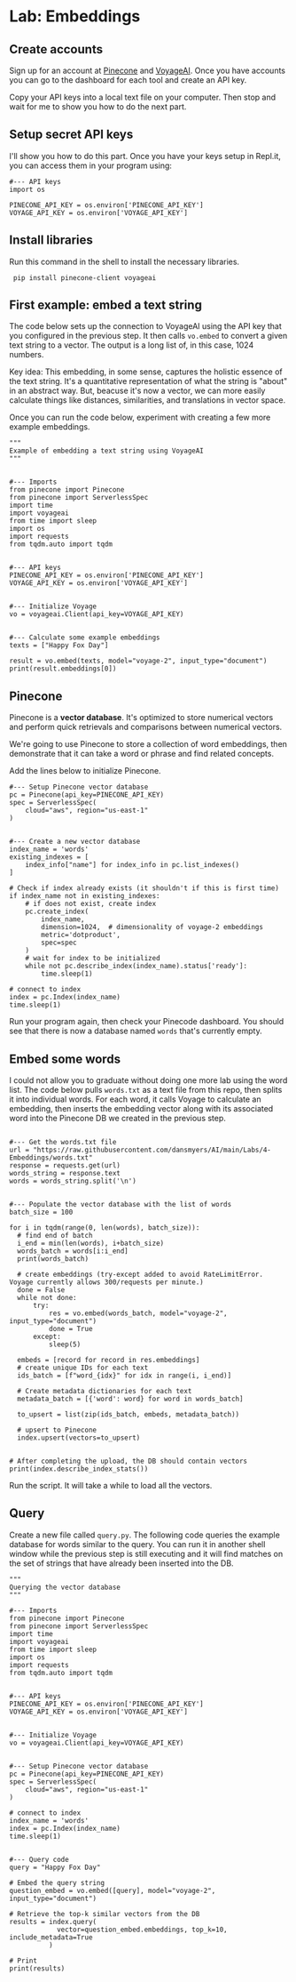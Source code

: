 # Lab: Embeddings

## Create accounts

Sign up for an account at [Pinecone](https://docs.pinecone.io/guides/getting-started/quickstart) and [VoyageAI](https://www.voyageai.com/). Once you have accounts you can go to the dashboard for each tool and create an API key.

Copy your API keys into a local text file on your computer. Then stop and wait for me to show you how to do the next part.


## Setup secret API keys

I'll show you how to do this part. Once you have your keys setup in Repl.it, you can access them in your program using:

```
#--- API keys
import os

PINECONE_API_KEY = os.environ['PINECONE_API_KEY']
VOYAGE_API_KEY = os.environ['VOYAGE_API_KEY']
```


## Install libraries

Run this command in the shell to install the necessary libraries.

```
 pip install pinecone-client voyageai
```


## First example: embed a text string

The code below sets up the connection to VoyageAI using the API key that you configured in the previous step. It then calls `vo.embed` to convert a given text string to a vector. The output is a long list of, in this case, 1024 numbers.

Key idea: This embedding, in some sense, captures the holistic essence of the text string. It's a quantitative representation of what the string is "about" in an abstract way. But, beacuse it's now a vector, we can more easily calculate things like distances, similarities, and translations in vector space.

Once you can run the code below, experiment with creating a few more example embeddings.

```
"""
Example of embedding a text string using VoyageAI
"""


#--- Imports
from pinecone import Pinecone
from pinecone import ServerlessSpec
import time
import voyageai
from time import sleep
import os
import requests
from tqdm.auto import tqdm


#--- API keys
PINECONE_API_KEY = os.environ['PINECONE_API_KEY']
VOYAGE_API_KEY = os.environ['VOYAGE_API_KEY']


#--- Initialize Voyage
vo = voyageai.Client(api_key=VOYAGE_API_KEY)


#--- Calculate some example embeddings
texts = ["Happy Fox Day"]

result = vo.embed(texts, model="voyage-2", input_type="document")
print(result.embeddings[0])
```

## Pinecone

Pinecone is a **vector database**. It's optimized to store numerical vectors and perform quick retrievals and comparisons between numerical vectors.

We're going to use Pinecone to store a collection of word embeddings, then demonstrate that it can take a word or phrase and find related concepts.


Add the lines below to initialize Pinecone.

```
#--- Setup Pinecone vector database
pc = Pinecone(api_key=PINECONE_API_KEY)
spec = ServerlessSpec(
    cloud="aws", region="us-east-1"
)


#--- Create a new vector database
index_name = 'words'
existing_indexes = [
    index_info["name"] for index_info in pc.list_indexes()
]

# Check if index already exists (it shouldn't if this is first time)
if index_name not in existing_indexes:
    # if does not exist, create index
    pc.create_index(
        index_name,
        dimension=1024,  # dimensionality of voyage-2 embeddings
        metric='dotproduct',
        spec=spec
    )
    # wait for index to be initialized
    while not pc.describe_index(index_name).status['ready']:
        time.sleep(1)

# connect to index
index = pc.Index(index_name)
time.sleep(1)
```

Run your program again, then check your Pinecode dashboard. You should see that there is now a database named `words` that's currently empty.


## Embed some words

I could not allow you to graduate without doing one more lab using the word list. The code below pulls `words.txt` as a text file from this repo, then splits it into individual words. For each word, it calls Voyage to calculate an embedding, then inserts the embedding vector along with its associated word into the Pinecone DB we created in the previous step.

```

#--- Get the words.txt file
url = "https://raw.githubusercontent.com/dansmyers/AI/main/Labs/4-Embeddings/words.txt"
response = requests.get(url)
words_string = response.text
words = words_string.split('\n')


#--- Populate the vector database with the list of words
batch_size = 100

for i in tqdm(range(0, len(words), batch_size)):
  # find end of batch
  i_end = min(len(words), i+batch_size)
  words_batch = words[i:i_end]
  print(words_batch)
  
  # create embeddings (try-except added to avoid RateLimitError. Voyage currently allows 300/requests per minute.)
  done = False
  while not done:
      try:
          res = vo.embed(words_batch, model="voyage-2", input_type="document")
          done = True
      except:
          sleep(5)

  embeds = [record for record in res.embeddings]
  # create unique IDs for each text
  ids_batch = [f"word_{idx}" for idx in range(i, i_end)]

  # Create metadata dictionaries for each text
  metadata_batch = [{'word': word} for word in words_batch]

  to_upsert = list(zip(ids_batch, embeds, metadata_batch))

  # upsert to Pinecone
  index.upsert(vectors=to_upsert)


# After completing the upload, the DB should contain vectors
print(index.describe_index_stats())

```


Run the script. It will take a while to load all the vectors.


## Query

Create a new file called `query.py`. The following code queries the example database for words similar to the query. You can run it in another shell window while the previous step is still executing and it will find matches on the set of strings that have already been inserted into the DB.

```
"""
Querying the vector database
"""

#--- Imports
from pinecone import Pinecone
from pinecone import ServerlessSpec
import time
import voyageai
from time import sleep
import os
import requests
from tqdm.auto import tqdm


#--- API keys
PINECONE_API_KEY = os.environ['PINECONE_API_KEY']
VOYAGE_API_KEY = os.environ['VOYAGE_API_KEY']


#--- Initialize Voyage
vo = voyageai.Client(api_key=VOYAGE_API_KEY)


#--- Setup Pinecone vector database
pc = Pinecone(api_key=PINECONE_API_KEY)
spec = ServerlessSpec(
    cloud="aws", region="us-east-1"
)

# connect to index
index_name = 'words'
index = pc.Index(index_name)
time.sleep(1)


#--- Query code
query = "Happy Fox Day"

# Embed the query string
question_embed = vo.embed([query], model="voyage-2", input_type="document")

# Retrieve the top-k similar vectors from the DB
results = index.query(
            vector=question_embed.embeddings, top_k=10, include_metadata=True
          )

# Print
print(results)
```
